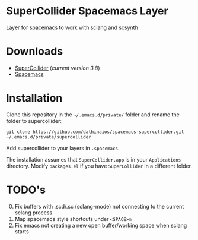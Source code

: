 SuperCollider Spacemacs Layer
=============================

Layer for spacemacs to work with sclang and scsynth

# Downloads

* [SuperCollider](http://supercollider.github.io/download.html) (_current version 3.8_)
* [Spacemacs](http://spacemacs.org/)

# Installation

Clone this repository in the `~/.emacs.d/private/` folder and rename the folder to supercollider:

    git clone https://github.com/dathinaios/spacemacs-supercollider.git ~/.emacs.d/private/supercollider

Add supercollider to your layers in `.spacemacs`.

The installation assumes that `SuperCollider.app` is in your `Applications` directory. Modify `packages.el` if you have `SuperCollider` in a different folder.

# TODO's

  0. Fix buffers with .scd/.sc (sclang-mode) not connecting to the current sclang process
  0. Map spacemacs style shortcuts under `<SPACE>m`
  0. Fix emacs not creating a new open buffer/working space when sclang starts
